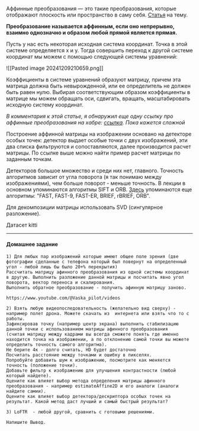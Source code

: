
Аффинные преобразования — это такие преобразования, которые отображают плоскость или пространство в саму себя. [Статья](https://habr.com/ru/articles/539420/) на тему.

**Преобразование называется аффинным, если оно непрерывно, взаимно однозначно и образом любой прямой является прямая.**

Пусть у нас есть некоторая исходная система координат. Точка в этой системе определяется x и y. Тогда совершить переход к другой системе координат мы можем с помощью следующей системы уравнений:

![[Pasted image 20241209210659.png]]

Коэффициенты в системе уравнений образуют матрицу, причем эта матрица должна быть невырожденной, или ее определитель не должен быть равен нулю. Выбирая соответствующим образом коэффициенты в матрице мы можем обращать оси, сдвигать, вращать, масштабировать исходную систему координат.

*В комментария к этой статье, я обнаружил еще одну ссылку про аффинные преобразования на хабре: [ссылка](https://habr.com/ru/articles/463349/). Пока кажется сложной*

Построение аффинной матрицы на изображении основано на детекторе особых точек: детектор выдает особые точки с двух изображений, эти два списка фильтруются и сопоставляются, далее производится расчет матрицы. По ссылке выше можно найти пример расчет матрицы по заданным точкам.

Детекторов большое множество и среди них нет, главного. Точность алгоритмов зависит от угла поворота (я так понимаю между изображениями), чем больше поворот - меньше точность. В лекции в основном упоминаются алгоритмы SIFT и ORB. [Здесь](https://habr.com/ru/articles/414459/) упоминаются еще алгоритмы: "FAST, FAST-9, FAST-ER, BRIEF, rBRIEF, ORB".





Для декомпозиции матрицы использовать SVD (сингулярное разложение).

Датасет kitti


---
#### Домашнее задание

```
1) Для любых пар изображений которые имеют общее поле зрения (две фотографии сделанные с телефона который был повернут на определенный угол - любой лишь бы было 20+% перекрытия)
Рассчитать матрицу афинного преобразования из одной системы координат в другую. Выполнить разложение данной матрицы и посчитать явно угол поворота, вектор переноса и скалирования. 
Выполнить обратное преобразование - получить афинную матрицу заново. 

https://www.youtube.com/@Vaska_pilot/videos

2) Взять любую видеопоследовательность (желательно вид сверху) - например полет дрона. Можете скачать из  интернета или взять что то с работы. 
Зафиксировав точку (например центр экрана) выполнить стабилизацию данной точки с использованием матрицы афинного преобразования 
(считая матрицу между кадрами вы всегда сможете понять где именно находится точка на изображении, а по отклонению самой точки вы можете определить точность самого алгоритма).
Не берите 4к - долго считать, HD будет достаточно
Посчитать расстояние между точками и ошибку в пикселях.
Попробуйте добавить шум к изображению, посмотрите как меняется точность (положение точки). 
Добавьте фильтр к изображению для улучшения контрастности (любой который найдете).
Оцените как влияет выбор метода определения матрицы афинного преобразования - например estimateAffine2D и его аналоги (аналоги найдите самии).
Оцените как влияет выбор детектора/дескриптора особых точек на результат. Какой метод даст лучший и самый быстрый результат? 

3) LoFTR  - любой другой, сравнить с готовыми решениями. 

Напишите Вывод. 

```